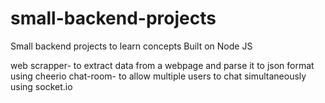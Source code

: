 # small-backend-projects
Small backend projects to learn concepts
Built on Node JS

web scrapper- to extract data from a webpage and parse it to json format using cheerio
chat-room- to allow multiple users to chat simultaneously using socket.io
